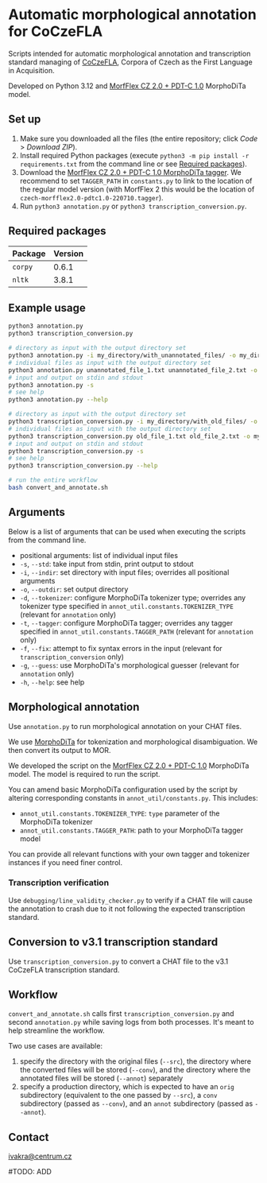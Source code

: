 # Automatic morphological annotation for CoCzeFLA

Scripts intended for automatic morphological annotation and transcription standard managing of [CoCzeFLA](https://coczefla.ff.cuni.cz/), Corpora of Czech as the First Language in Acquisition.

Developed on Python 3.12 and [MorfFlex CZ 2.0 + PDT-C 1.0](https://lindat.cz/repository/xmlui/handle/11234/1-4794) MorphoDiTa model.

## Set up

1. Make sure you downloaded all the files (the entire repository; click *Code* > *Download ZIP*).
2. Install required Python packages (execute `python3 -m pip install -r requirements.txt` from the command line or see [Required packages](#required-packages)).
3. Download the [MorfFlex CZ 2.0 + PDT-C 1.0 MorphoDiTa tagger](https://lindat.cz/repository/xmlui/handle/11234/1-4794). We recommend to set `TAGGER_PATH` in `constants.py` to link to the location of the regular model version (with MorfFlex 2 this would be the location of `czech-morfflex2.0-pdtc1.0-220710.tagger`).
4. Run `python3 annotation.py` or `python3 transcription_conversion.py`.

## Required packages

| Package | Version |
| ------- | ------- |
| `corpy` | 0.6.1   |
| `nltk`  | 3.8.1   |

## Example usage

```bash
python3 annotation.py
python3 transcription_conversion.py

# directory as input with the output directory set
python3 annotation.py -i my_directory/with_unannotated_files/ -o my_directory/with_annotated_files/
# individual files as input with the output directory set
python3 annotation.py unannotated_file_1.txt unannotated_file_2.txt -o my_directory/with_annotated_files/
# input and output on stdin and stdout
python3 annotation.py -s
# see help
python3 annotation.py --help

# directory as input with the output directory set
python3 transcription_conversion.py -i my_directory/with_old_files/ -o my_directory/with_converted_files/
# individual files as input with the output directory set
python3 transcription_conversion.py old_file_1.txt old_file_2.txt -o my_directory/with_converted_files/
# input and output on stdin and stdout
python3 transcription_conversion.py -s
# see help
python3 transcription_conversion.py --help

# run the entire workflow
bash convert_and_annotate.sh
```

## Arguments

Below is a list of arguments that can be used when executing the scripts from the command line.

- positional arguments: list of individual input files
- `-s`, `--std`: take input from stdin, print output to stdout
- `-i`, `--indir`: set directory with input files; overrides all positional arguments
- `-o`, `--outdir`: set output directory
- `-d`, `--tokenizer`: configure MorphoDiTa tokenizer type; overrides any tokenizer type specified in `annot_util.constants.TOKENIZER_TYPE` (relevant for `annotation` only)
- `-t`, `--tagger`: configure MorphoDiTa tagger; overrides any tagger specified in `annot_util.constants.TAGGER_PATH` (relevant for `annotation` only)
- `-f`, `--fix`: attempt to fix syntax errors in the input (relevant for `transcription_conversion` only)
- `-g`, `--guess`: use MorphoDiTa's morphological guesser (relevant for `annotation` only)
- `-h`, `--help`: see help

## Morphological annotation

Use `annotation.py` to run morphological annotation on your CHAT files.

We use [MorphoDiTa](https://ufal.mff.cuni.cz/morphodita) for tokenization and morphological disambiguation. We then convert its output to MOR.

We developed the script on the [MorfFlex CZ 2.0 + PDT-C 1.0](https://lindat.cz/repository/xmlui/handle/11234/1-4794) MorphoDiTa model. The model is required to run the script.

You can amend basic MorphoDiTa configuration used by the script by altering corresponding constants in `annot_util/constants.py`. This includes:

- `annot_util.constants.TOKENIZER_TYPE`: `type` parameter of the MorphoDiTa tokenizer
- `annot_util.constants.TAGGER_PATH`: path to your MorphoDiTa tagger model

You can provide all relevant functions with your own tagger and tokenizer instances if you need finer control.

### Transcription verification

Use `debugging/line_validity_checker.py` to verify if a CHAT file will cause the annotation to crash due to it not following the expected transcription standard.

## Conversion to v3.1 transcription standard

Use `transcription_conversion.py` to convert a CHAT file to the v3.1 CoCzeFLA transcription standard.

## Workflow

`convert_and_annotate.sh` calls first `transcription_conversion.py` and second `annotation.py` while saving logs from both processes. It's meant to help streamline the workflow.

Two use cases are available:

1. specify the directory with the original files (`--src`), the directory where the converted files will be stored (`--conv`), and the directory where the annotated files will be stored (`--annot`) separately
2. specify a production directory, which is expected to have an `orig` subdirectory (equivalent to the one passed by `--src`), a `conv` subdirectory (passed as `--conv`), and an `annot` subdirectory (passed as `--annot`).


## Contact

<ivakra@centrum.cz>

#TODO: ADD